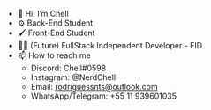 - 👋 Hi, I’m Chell
- ⚙️ Back-End Student
- 🖌️ Front-End Student
- 👨‍💻 (Future) FullStack Independent Developer - FID
- 📫 How to reach me 
    - Discord: Chell#0598
    - Instagram: @NerdChell
    - Email: rodriguessnts@outlook.com
    - WhatsApp/Telegram: +55 11 939601035
